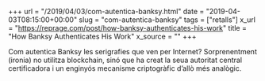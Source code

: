 +++
url = "/2019/04/03/com-autentica-banksy.html"
date = "2019-04-03T08:15:00+00:00"
slug = "com-autentica-banksy"
tags = ["retalls"]
x_url = "https://reprage.com/post/how-banksy-authenticates-his-work"
title = "How Banksy Authenticates His Work"
x_source = ""
+++

Com autentica Banksy les serigrafies que ven per Internet? Sorprenentment (ironia) no utilitza blockchain, sinó que ha creat la seua autoritat central certificadora i un enginyós mecanisme criptogràfic d’allò més analògic.
